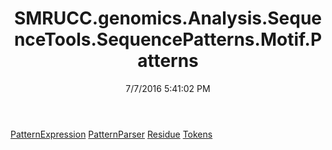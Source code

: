 ﻿---
title: SMRUCC.genomics.Analysis.SequenceTools.SequencePatterns.Motif.Patterns
date: 7/7/2016 5:41:02 PM
---

[PatternExpression](T-SMRUCC.genomics.Analysis.SequenceTools.SequencePatterns.Motif.Patterns.PatternExpression.html)
[PatternParser](T-SMRUCC.genomics.Analysis.SequenceTools.SequencePatterns.Motif.Patterns.PatternParser.html)
[Residue](T-SMRUCC.genomics.Analysis.SequenceTools.SequencePatterns.Motif.Patterns.Residue.html)
[Tokens](T-SMRUCC.genomics.Analysis.SequenceTools.SequencePatterns.Motif.Patterns.Tokens.html)
